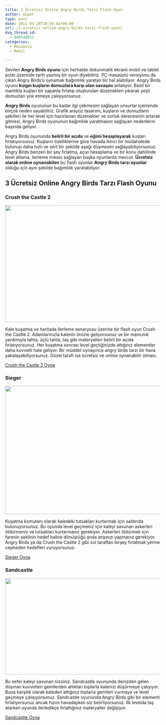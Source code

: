 ```yaml
---
title: 3 Ücretsiz Online Angry Birds Tarzı Flash Oyun
author: Alper
type: post
date: 2011-03-28T10:56:02+00:00
url: /3-ucretsiz-online-angry-birds-tarzi-flash-oyun/
dsq_thread_id:
  - 940540823
categories:
  - Masaüstü
  - Mobil

---
```

Sevilen **Angry Birds oyunu** için herhalde dokunmatik ekranlı mobil ve tablet pcler üzerinde tarih yazmış bir oyun diyebiliriz. PC masaüstü versiyonu da çıkan Angry Birds&#8217;ü oynamak bağımlılık yaratan bir hal alabiliyor. Angry Birds oyunu **kızgın kuşların domuzlara karşı olan savaşını** anlatıyor. Basit bir mantıkla kuşları bir sapanla fırlatıp oluşturulan düzenekleri yıkarak yeşil domuzları yok etmeye çalışıyorsunuz.

**Angry Birds** oyununun bu kadar ilgi çekmesini sağlayan unsurlar içerisinde birçok neden sayabiliriz. Grafik arayüz tasarımı, kuşların ve domuzların şekilleri ile her level için hazırlanan düzenekler ve zorluk derecesinin artarak gitmesi, Angry Birds oyununun bağımlılık yaratmasını sağlayan nedenlerin başında geliyor.

Angry Birds oyununda **belirli bir açıda** ve **eğimi hesaplayarak** kuşları fırlatıyorsunuz. Kuşların özelliklerine göre havada ikinci bir müdahalede bulunup daha hızlı ve sert bir şekilde aşağı düşmesini sağlayabiliyorsunuz. Angry Birds benzeri bir şey fırlatma, açıyı hesaplama ve bir konu dahilinde level atlama, ilerleme imkanı sağlayan başka oyunlarda mevcut. **Ücretsiz olarak online oynanabilen** bu flash oyunlar **Angry Birds tarzı oyunlar** olduğu için aynı şekilde bağımlılık yaratabiliyor.

## 3 Ücretsiz Online Angry Birds Tarzı Flash Oyunu

### Crush the Castle 2

<img class="alignnone size-full wp-image-6074" title="crush-the-castle" src="https://www.murekkep.org/wp-content/uploads/2011/03/crush-the-castle.jpg" alt="" width="550" height="378" srcset="https://www.murekkep.org/wp-content/uploads/2011/03/crush-the-castle.jpg 550w, https://www.murekkep.org/wp-content/uploads/2011/03/crush-the-castle-400x275.jpg 400w, https://www.murekkep.org/wp-content/uploads/2011/03/crush-the-castle-50x34.jpg 50w, https://www.murekkep.org/wp-content/uploads/2011/03/crush-the-castle-125x86.jpg 125w, https://www.murekkep.org/wp-content/uploads/2011/03/crush-the-castle-291x200.jpg 291w" sizes="(max-width: 550px) 100vw, 550px" /> 

Kale kuşatma ve haritada ilerleme senaryosu üzerine bir flash oyun Crush the Castle 2. Adamlarınızla kalenin önüne geliyorsunuz ve bir mancınık yardımıyla tahta, üçlü tahta, taş gibi materyalleri belirli bir açıda fırlatıyorsunuz. Her kuşatma sonrası level geçtiğinizde attığınız elementler daha kuvvetli hale geliyor. Bir müddet oynayınca angry birds tarzı bir hava yakalayabiliyorsunuz. Güzel tarafı ise ücretsiz ve online oynanabilir olması.

<a href="http://armorgames.com/play/6137/crush-the-castle-2" target="_blank">Crush the Castle 2 Oyna</a>

### Sieger

<img class="alignnone size-full wp-image-6075" title="sieger" src="https://www.murekkep.org/wp-content/uploads/2011/03/sieger.jpg" alt="" width="550" height="415" srcset="https://www.murekkep.org/wp-content/uploads/2011/03/sieger.jpg 550w, https://www.murekkep.org/wp-content/uploads/2011/03/sieger-300x226.jpg 300w, https://www.murekkep.org/wp-content/uploads/2011/03/sieger-400x301.jpg 400w" sizes="(max-width: 550px) 100vw, 550px" /> 

Kuşatma komutanı olarak kaledeki tutsakları kurtarmak için saldırıda bulunuyorsunuz. Bu oyunda level geçmeniz için kaleyi savunan askerleri öldürmeniz ve tutsakları kurtarmanız gerekiyor. Askerleri öldürmek için farenin şeklinin hedef haline dönüştüğü anda atışınızı yapmanız gerekiyor. Angry Birds ya da Crush the Castle 2 gibi sol taraftan birşey fırlatmak yerine cepheden hedefleri vuruyorsunuz.

<a href="http://armorgames.com/play/6833/sieger" target="_blank">Sieger Oyna</a>

### Sandcastle

<img class="alignnone size-full wp-image-6076" title="sandcastle" src="https://www.murekkep.org/wp-content/uploads/2011/03/sandcastle.jpg" alt="" width="550" height="311" srcset="https://www.murekkep.org/wp-content/uploads/2011/03/sandcastle.jpg 550w, https://www.murekkep.org/wp-content/uploads/2011/03/sandcastle-300x169.jpg 300w, https://www.murekkep.org/wp-content/uploads/2011/03/sandcastle-400x226.jpg 400w" sizes="(max-width: 550px) 100vw, 550px" /> 

Bu sefer kaleyi savunan sizsiniz. Sandcastle oyununda denizden gelen düşman kuvvetleri gemilerden attıkları toplarla kalenizi düşürmeye çalışıyor. Buna karşılık olarak kaleden attığınız toplarla gemileri vurmaya ve level geçmeye çalışıyorsunuz. Sandcastle oyununda Angry Birds gibi bir elementi fırlatıyorsunuz ancak hızını havadayken siz belirliyorsunuz. İlk levelda taş atarken oyunda ilerledikçe fırlattığınız materyaller değişiyor.

<a href="http://armorgames.com/play/5137/sandcastle" target="_blank">Sandcastle Oyna</a>